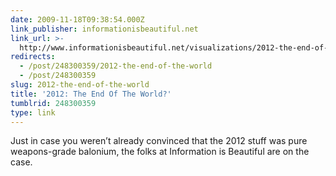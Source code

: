 ```yaml
---
date: 2009-11-18T09:38:54.000Z
link_publisher: informationisbeautiful.net
link_url: >-
  http://www.informationisbeautiful.net/visualizations/2012-the-end-of-the-world/
redirects:
  - /post/248300359/2012-the-end-of-the-world
  - /post/248300359
slug: 2012-the-end-of-the-world
title: '2012: The End Of The World?'
tumblrid: 248300359
type: link
---
```

<p>Just in case you weren&rsquo;t already convinced that the 2012 stuff was pure weapons-grade balonium, the folks at Information is Beautiful are on the case.</p>
